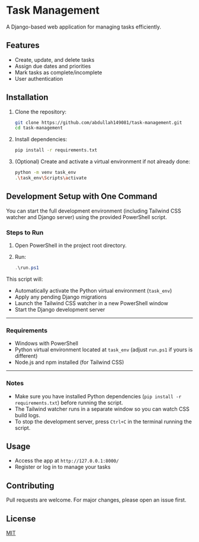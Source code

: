 # Task Management

A Django-based web application for managing tasks efficiently.

## Features

- Create, update, and delete tasks
- Assign due dates and priorities
- Mark tasks as complete/incomplete
- User authentication

## Installation

1. Clone the repository:
    ```bash
    git clone https://github.com/abdullah149081/task-management.git
    cd task-management
    ```
2. Install dependencies:
    ```bash
    pip install -r requirements.txt
    ```
3. (Optional) Create and activate a virtual environment if not already done:
    ```bash
    python -m venv task_env
    .\task_env\Scripts\activate
    ```


## Development Setup with One Command

You can start the full development environment (including Tailwind CSS watcher and Django server) using the provided PowerShell script.

### Steps to Run

1. Open PowerShell in the project root directory.

2. Run:

    ```powershell
    .\run.ps1
    ```

This script will:

- Automatically activate the Python virtual environment (`task_env`)
- Apply any pending Django migrations
- Launch the Tailwind CSS watcher in a new PowerShell window
- Start the Django development server

---

### Requirements

- Windows with PowerShell
- Python virtual environment located at `task_env` (adjust `run.ps1` if yours is different)
- Node.js and npm installed (for Tailwind CSS)

---

### Notes

- Make sure you have installed Python dependencies (`pip install -r requirements.txt`) before running the script.
- The Tailwind watcher runs in a separate window so you can watch CSS build logs.
- To stop the development server, press `Ctrl+C` in the terminal running the script.

## Usage

- Access the app at `http://127.0.0.1:8000/`
- Register or log in to manage your tasks

## Contributing

Pull requests are welcome. For major changes, please open an issue first.

## License

[MIT](LICENSE)
